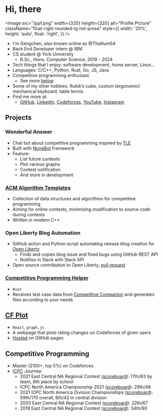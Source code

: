 # Hi, there

<Image src="/ppf.png" width={320} height={320} alt="Profile Picture" className="float-right rounded-lg not-prose"
    style={{
        width: '20%',
        height: 'auto',
        float: 'right',
    }}
/>

- I'm Gengchen, also known online as @Thallium54
- Back End Developer intern @ IBM
- CS student @ York University
    - B.Sc., Hons. Computer Science, 2019 - 2024
- Tech things that I enjoy: software development, home server, Linux...
- Languages: C/C++, Python, Rust, Go, JS, Java
- Competitive programming enthusiast
    - See more [below](#competitive-programming)
- Some of my other hobbies: Rubik’s cube, custom (ergonomic) mechanical keyboard, table tennis
- Find me more at:
    - [GitHub](https://github.com/thallium), [Linkedin](https://www.linkedin.com/in/gengchentuo/), [Codeforces](https://codeforces.com/profile/Thallium54), [YouTube](https://www.youtube.com/channel/UCftD6CsqXm_wF0xfR1DQ-hA), [Instagram](https://www.instagram.com/thallium54/)

## Projects

### Wonderful Answer
- Chat bot about competitive programming inspired by [TLE](https://github.com/cheran-senthil/TLE)
- Built with [NoneBot](https://github.com/nonebot/nonebot2) framework
- Feature:
    - List future contests
    - Plot various graphs
    - Contest notification
    - And more in development

### [ACM Algorithm Templates](https://github.com/thallium/acm-algorithm-template)

- Collection of data structures and algorithms for competitive programming
- Aiming for online contests, minimizing modification to source code during contests
- Written in modern C++

### Open Liberty Blog Automation

- GitHub action and Python script automating release blog creation for [Open Liberty](https://github.com/OpenLiberty)
    - Finds and copies blog issue and fixed bugs using GitHub REST API
    - Notifies in Slack with Slack API
- Open source contribution to Open Liberty, [pull request](https://github.com/OpenLiberty/blogs/pull/2448)

### [Competitive Programming Helper](https://github.com/thallium/cp-helper-rust)

- `Rust`
- Receives test case data from [Competitive Companion](https://github.com/jmerle/competitive-companion) and generates files according to your needs

## [CF Plot](https://github.com/thallium/cf-plot)
- `React`, `graph.js`
- A webpage that plots rating changes on Codeforces of given users
- [Hosted](cf-plot.tgc54.com) on GitHub pages

## Competitive Programming

- Master (2100+, top 5%) on Codeforces.
- [ICPC](https://icpc.global/) Journey:
    - 2021 East Central NA Regional Contest ([scoreboard](https://ecna21.kattis.com/standings)): 17th/63 by team, 6th place by school
    - ICPC North America Championship 2021 ([scoreboard](https://nac21.kattis.com/standings)): 29th/48
    - 2021 ICPC North America Division Championships ([scoreboard](https://nadc21.kattis.com/standings?filter=3557)): 59th/170 overall, 6th/42 in central division
    - 2020 East Central NA Regional Contest ([scoreboard](https://ecna20.kattis.com/standings)): 22th/67
    - 2019 East Central NA Regional Contest ([scoreboard](https://ecna19.kattis.com/standings)): 34th/90
